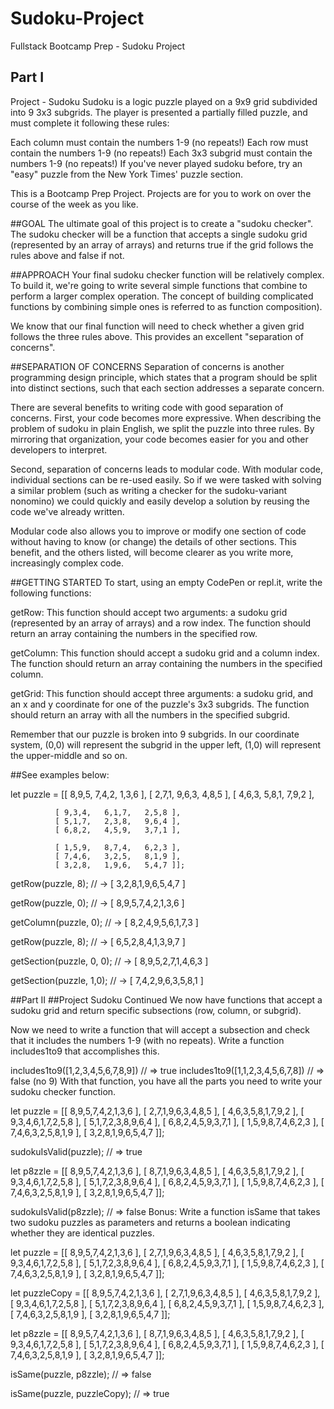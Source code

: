 # Sudoku-Project
Fullstack Bootcamp Prep - Sudoku Project

## Part I
Project - Sudoku
Sudoku is a logic puzzle played on a 9x9 grid subdivided into 9 3x3 subgrids. The player is presented a partially filled puzzle, and must complete it following these rules:

Each column must contain the numbers 1-9 (no repeats!)
Each row must contain the numbers 1-9 (no repeats!)
Each 3x3 subgrid must contain the numbers 1-9 (no repeats!)
If you've never played sudoku before, try an "easy" puzzle from the New York Times' puzzle section.

This is a Bootcamp Prep Project. Projects are for you to work on over the course of the week as you like.

##GOAL
The ultimate goal of this project is to create a "sudoku checker". The sudoku checker will be a function that accepts a single sudoku grid (represented by an array of arrays) and returns true if the grid follows the rules above and false if not.

##APPROACH
Your final sudoku checker function will be relatively complex. To build it, we're going to write several simple functions that combine to perform a larger complex operation. The concept of building complicated functions by combining simple ones is referred to as function composition).

We know that our final function will need to check whether a given grid follows the three rules above. This provides an excellent "separation of concerns".

##SEPARATION OF CONCERNS
Separation of concerns is another programming design principle, which states that a program should be split into distinct sections, such that each section addresses a separate concern.

There are several benefits to writing code with good separation of concerns. First, your code becomes more expressive. When describing the problem of sudoku in plain English, we split the puzzle into three rules. By mirroring that organization, your code becomes easier for you and other developers to interpret.

Second, separation of concerns leads to modular code. With modular code, individual sections can be re-used easily. So if we were tasked with solving a similar problem (such as writing a checker for the sudoku-variant nonomino) we could quickly and easily develop a solution by reusing the code we've already written.

Modular code also allows you to improve or modify one section of code without having to know (or change) the details of other sections. This benefit, and the others listed, will become clearer as you write more, increasingly complex code.

##GETTING STARTED
To start, using an empty CodePen or repl.it, write the following functions:

getRow: This function should accept two arguments: a sudoku grid (represented by an array of arrays) and a row index. The function should return an array containing the numbers in the specified row.

getColumn: This function should accept a sudoku grid and a column index. The function should return an array containing the numbers in the specified column.

getGrid: This function should accept three arguments: a sudoku grid, and an x and y coordinate for one of the puzzle's 3x3 subgrids. The function should return an array with all the numbers in the specified subgrid.

Remember that our puzzle is broken into 9 subgrids. In our coordinate system, (0,0) will represent the subgrid in the upper left, (1,0) will represent the upper-middle and so on.

##See examples below:

let puzzle = [[ 8,9,5,   7,4,2,   1,3,6 ],
              [ 2,7,1,   9,6,3,   4,8,5 ],
              [ 4,6,3,   5,8,1,   7,9,2 ],

              [ 9,3,4,   6,1,7,   2,5,8 ],
              [ 5,1,7,   2,3,8,   9,6,4 ],
              [ 6,8,2,   4,5,9,   3,7,1 ],

              [ 1,5,9,   8,7,4,   6,2,3 ],
              [ 7,4,6,   3,2,5,   8,1,9 ],
              [ 3,2,8,   1,9,6,   5,4,7 ]];


getRow(puzzle, 8);
// -> [ 3,2,8,1,9,6,5,4,7 ]

getRow(puzzle, 0);
// -> [ 8,9,5,7,4,2,1,3,6 ]

getColumn(puzzle, 0);
// -> [ 8,2,4,9,5,6,1,7,3 ]

getRow(puzzle, 8);
// -> [ 6,5,2,8,4,1,3,9,7 ]

getSection(puzzle, 0, 0);
// -> [ 8,9,5,2,7,1,4,6,3 ]

getSection(puzzle, 1,0);
// -> [ 7,4,2,9,6,3,5,8,1 ]


##Part II
##Project Sudoku Continued
We now have functions that accept a sudoku grid and return specific subsections (row, column, or subgrid).

Now we need to write a function that will accept a subsection and check that it includes the numbers 1-9 (with no repeats). Write a function includes1to9 that accomplishes this.

includes1to9([1,2,3,4,5,6,7,8,9]) // => true
includes1to9([1,1,2,3,4,5,6,7,8]) // => false (no 9)
With that function, you have all the parts you need to write your sudoku checker function.

let puzzle = [[ 8,9,5,7,4,2,1,3,6 ],
              [ 2,7,1,9,6,3,4,8,5 ],
              [ 4,6,3,5,8,1,7,9,2 ],
              [ 9,3,4,6,1,7,2,5,8 ],
              [ 5,1,7,2,3,8,9,6,4 ],
              [ 6,8,2,4,5,9,3,7,1 ],
              [ 1,5,9,8,7,4,6,2,3 ],
              [ 7,4,6,3,2,5,8,1,9 ],
              [ 3,2,8,1,9,6,5,4,7 ]];

sudokuIsValid(puzzle);
// => true

let p8zzle = [[ 8,9,5,7,4,2,1,3,6 ],
              [ 8,7,1,9,6,3,4,8,5 ],
              [ 4,6,3,5,8,1,7,9,2 ],
              [ 9,3,4,6,1,7,2,5,8 ],
              [ 5,1,7,2,3,8,9,6,4 ],
              [ 6,8,2,4,5,9,3,7,1 ],
              [ 1,5,9,8,7,4,6,2,3 ],
              [ 7,4,6,3,2,5,8,1,9 ],
              [ 3,2,8,1,9,6,5,4,7 ]];

sudokuIsValid(p8zzle);
// => false
Bonus: Write a function isSame that takes two sudoku puzzles as parameters and returns a boolean indicating whether they are identical puzzles.

let puzzle = [[ 8,9,5,7,4,2,1,3,6 ],
              [ 2,7,1,9,6,3,4,8,5 ],
              [ 4,6,3,5,8,1,7,9,2 ],
              [ 9,3,4,6,1,7,2,5,8 ],
              [ 5,1,7,2,3,8,9,6,4 ],
              [ 6,8,2,4,5,9,3,7,1 ],
              [ 1,5,9,8,7,4,6,2,3 ],
              [ 7,4,6,3,2,5,8,1,9 ],
              [ 3,2,8,1,9,6,5,4,7 ]];

let puzzleCopy = [[ 8,9,5,7,4,2,1,3,6 ],
                  [ 2,7,1,9,6,3,4,8,5 ],
                  [ 4,6,3,5,8,1,7,9,2 ],
                  [ 9,3,4,6,1,7,2,5,8 ],
                  [ 5,1,7,2,3,8,9,6,4 ],
                  [ 6,8,2,4,5,9,3,7,1 ],
                  [ 1,5,9,8,7,4,6,2,3 ],
                  [ 7,4,6,3,2,5,8,1,9 ],
                  [ 3,2,8,1,9,6,5,4,7 ]];

let p8zzle = [[ 8,9,5,7,4,2,1,3,6 ],
              [ 8,7,1,9,6,3,4,8,5 ],
              [ 4,6,3,5,8,1,7,9,2 ],
              [ 9,3,4,6,1,7,2,5,8 ],
              [ 5,1,7,2,3,8,9,6,4 ],
              [ 6,8,2,4,5,9,3,7,1 ],
              [ 1,5,9,8,7,4,6,2,3 ],
              [ 7,4,6,3,2,5,8,1,9 ],
              [ 3,2,8,1,9,6,5,4,7 ]];

isSame(puzzle, p8zzle);
// => false

isSame(puzzle, puzzleCopy);
// => true
